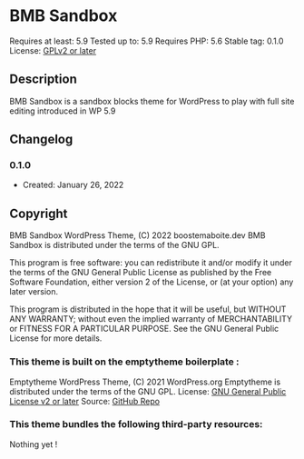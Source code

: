 # BMB Sandbox

Requires at least: 5.9
Tested up to: 5.9
Requires PHP: 5.6
Stable tag: 0.1.0
License: [GPLv2 or later](http://www.gnu.org/licenses/gpl-2.0.html)

## Description

BMB Sandbox is a sandbox blocks theme for WordPress to play with full site editing introduced in WP 5.9

## Changelog

### 0.1.0

- Created: January 26, 2022

## Copyright

BMB Sandbox WordPress Theme, (C) 2022 boostemaboite.dev
BMB Sandbox is distributed under the terms of the GNU GPL.

This program is free software: you can redistribute it and/or modify
it under the terms of the GNU General Public License as published by
the Free Software Foundation, either version 2 of the License, or
(at your option) any later version.

This program is distributed in the hope that it will be useful,
but WITHOUT ANY WARRANTY; without even the implied warranty of
MERCHANTABILITY or FITNESS FOR A PARTICULAR PURPOSE. See the
GNU General Public License for more details.

### This theme is built on the emptytheme boilerplate :

Emptytheme WordPress Theme, (C) 2021 WordPress.org
Emptytheme is distributed under the terms of the GNU GPL.
License: [GNU General Public License v2 or later](http://www.gnu.org/licenses/gpl-2.0.html)
Source: [GitHub Repo](https://github.com/wordpress/theme-experiments/)

### This theme bundles the following third-party resources:

Nothing yet !
